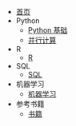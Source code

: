 - [首页]()
- Python
	- [Python 基础](./Python/Python.md)
	- [并行计算](Python/multiprocessing.MD)
- R
	- [R](./R/R.md)
- SQL
	- [SQL](./SQL/SQL.md)
- 机器学习
	- [机器学习](./MachineLearning/MachineLearning.md)
- 参考书籍
	- [书籍](./book/book.md)